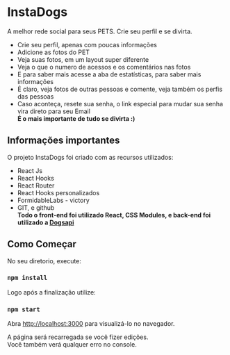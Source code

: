 # InstaDogs

A melhor rede social para seus PETS. Crie seu perfil e se divirta.
- Crie seu perfil, apenas com poucas informações
- Adicione as fotos do PET
- Veja suas fotos, em um layout super diferente
- Veja o que o numero de acessos e os comentários nas fotos
- E para saber mais acesse a aba de estatísticas, para saber mais informações
- É claro, veja fotos de outras pessoas e comente, veja também os perfis das pessoas
- Caso aconteça, resete sua senha, o link especial para mudar sua senha vira direto para seu Email \
**É o mais importante de tudo se divirta :)**

## Informações importantes

O projeto InstaDogs foi criado com as recursos utilizados: 
- React Js
- React Hooks
- React Router 
- React Hooks personalizados
- FormidableLabs - victory  
- GIT, e github \
**Todo o front-end foi utilizado React, CSS Modules, e back-end foi utilizado a [Dogsapi](https://dogsapi.origamid.dev/json)**

## Como Começar

No seu diretorio, execute:

### `npm install`

Logo após a finalização utilize:

### `npm start`

Abra [http://localhost:3000](http://localhost:3000) para visualizá-lo no navegador.

A página será recarregada se você fizer edições. \
Você também verá qualquer erro no console.
